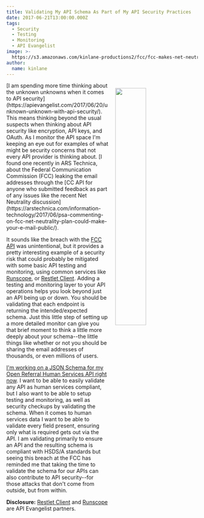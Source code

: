 ```yaml
---
title: Validating My API Schema As Part of My API Security Practices
date: 2017-06-21T13:00:00.000Z
tags:
  - Security
  - Testing
  - Monitoring
  - API Evangelist
image: >-
  https://s3.amazonaws.com/kinlane-productions2/fcc/fcc-makes-net-neutrality-commenters-email-addresses-public-through-api.png
author:
  name: kinlane
---
```

<p><a href="https://arstechnica.com/information-technology/2017/06/psa-commenting-on-fcc-net-neutrality-plan-could-make-your-e-mail-public/"><img src="https://s3.amazonaws.com/kinlane-productions2/fcc/fcc-makes-net-neutrality-commenters-email-addresses-public-through-api.png" align="right" width="40%" style="padding: 15px;" /></a></p>[I am spending more time thinking about the unknown unknowns when it comes to API security](https://apievangelist.com/2017/06/20/unknown-unknown-with-api-security/). This means thinking beyond the usual suspects when thinking about API security like encryption, API keys, and OAuth. As I monitor the API space I'm keeping an eye out for examples of what might be security concerns that not every API provider is thinking about. [I found one recently in ARS Technica, about the Federal Communication Commission (FCC) leaking the email addresses through the [CC API for anyone who submitted feedback as part of any issues like the recent Net Neutrality discussion](https://arstechnica.com/information-technology/2017/06/psa-commenting-on-fcc-net-neutrality-plan-could-make-your-e-mail-public/).

It sounds like the breach with the [FCC API](https://www.fcc.gov/ecfs/public-api-docs.html) was unintentional, but it provides a pretty interesting example of a security risk that could probably be mitigated with some basic API testing and monitoring, using common services like [Runscope](https://www.runscope.com/), or [Restlet Client](https://restlet.com/). Adding a testing and monitoring layer to your API operations helps you look beyond just an API being up or down. You should be validating that each endpoint is returning the intended/expected schema. Just this little step of setting up a more detailed monitor can give you that brief moment to think a little more deeply about your schema--the little things like whether or not you should be sharing the email addresses of thousands, or even millions of users.

[I'm working on a JSON Schema for my Open Referral Human Services API right now](https://openreferral.github.io/api-specification/definition/). I want to be able to easily validate any API as human services compliant, but I also want to be able to setup testing and monitoring, as well as security checkups by validating the schema. When it comes to human services data I want to be able to validate every field present, ensuring only what is required gets out via the API. I am validating primarily to ensure an API and the resulting schema is compliant with HSDS/A standards but seeing this breach at the FCC has reminded me that taking the time to validate the schema for our APIs can also contribute to API security--for those attacks that don't come from outside, but from within.

**Disclosure:** [Restlet Client](https://restlet.com/) and [Runscope](https://www.runscope.com/) are API Evangelist partners.